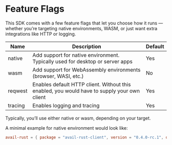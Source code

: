# Feature Flags

This SDK comes with a few feature flags that let you choose how it runs —
whether you’re targeting native environments, WASM, or just want extra
integrations like HTTP or logging.

| Name    | Description                                                                                 | Default |
| ------- | ------------------------------------------------------------------------------------------- | ------- |
| native  | Add support for native environment. Typically used for desktop or server apps               | Yes     |
| wasm    | Add support for WebAssembly environments (browser, WASI, etc.)                              | No      |
| reqwest | Enables default HTTP client. Without this enabled, you would have to supply your own client | Yes     |
| tracing | Enables logging and tracing                                                                 | Yes     |

Typically, you’ll use either native or wasm, depending on your target.

A minimal example for native environment would look like:

```toml
avail-rust = { package = "avail-rust-client", version = "0.4.0-rc.1", default-features = false, features = ["native", "reqwest"] }
```

